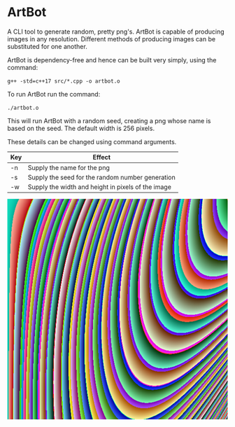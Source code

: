 # ArtBot

A CLI tool to generate random, pretty png's. ArtBot is capable of producing images in any resolution. Different methods of producing images can be substituted for one another.

ArtBot is dependency-free and hence can be built very simply, using the command:

```
g++ -std=c++17 src/*.cpp -o artbot.o
```

To run ArtBot run the command:

```
./artbot.o
```

This will run ArtBot with a random seed, creating a png whose name is based on the seed. The default width is 256 pixels.

These details can be changed using command arguments.

| Key | Effect                                             |
| --- | -------------------------------------------------- |
| -n  | Supply the name for the png                        |
| -s  | Supply the seed for the random number generation   |
| -w  | Supply the width and height in pixels of the image |

![Demo Image](https://github.com/gabrielbarker/ArtBot/raw/master/img/readme1.png "Demo Image")

